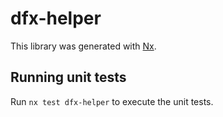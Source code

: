 # dfx-helper

This library was generated with [Nx](https://nx.dev).

## Running unit tests

Run `nx test dfx-helper` to execute the unit tests.
